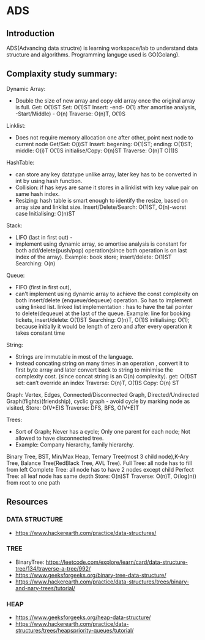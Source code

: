 # ADS #
## Introduction ##
ADS(Advancing data structre) is learning workspace/lab to understand data structure and algorithms. Programming languge used is GO(Golang).

## Complaxity study summary: ##

Dynamic Array:
* Double the size of new array and copy old array once the original array is full.
Get: O(1)ST
Set: O(1)ST
Insert: -end- O(1) after amortise analysis,
	     -Start/Middle) - O(n)
Traverse: O(n)T, O(1)S

Linklist:
* Does not require memory allocation one after other, point next node to current node
	Get/Set: O(i)ST
	Insert: begening: O(1)ST; ending: O(1)ST; middle: O(i)T O(1)S
	initialise/Copy: O(n)ST
	Traverse: O(n)T O(1)S

HashTable:
* can store any key datatype unlike array, later key has to be converted in int by using hash function.
* Collision: if has keys are same it stores in a linklist with key value pair on same hash index.
* Resizing: hash table is smart enough to identify the resize, based on array size and linklist size.
	Insert/Delete/Search: O(1)ST, O(n)-worst case
	Initialising: O(n)ST

Stack:
* LIFO (last in first out) -
* implement using dynamic array, so amortise analysis is constant for both add/delete(push/pop) operation(since both operation is on last index of the array).
	Example: book store;
	insert/delete: O(1)ST
	Searching: O(n)

Queue:
* FIFO (first in first out),
* can’t implement using dynamic array to achieve the const complexity on both insert/delete (enqueue/dequeue) operation. So has to implement using linked list.
	linked list implementation : has to have the tail pointer to delete(dequeue) at the last of the queue.
	Example: line for booking tickets,
	insert/delete: O(1)ST
	Searching: O(n)T, O(1)S
	initialising: O(1); because initially it would be length of zero and after every operation it takes constant time

String:
* Strings are immutable in most of the language.
* Instead concating string on many times in an operation , convert it to first byte array and later convert back to string to minimise the complexity cost. (since concat string is an O(n) complexity).
	get: O(1)ST
	set: can’t override an index
	Traverse: O(n)T, O(1)S
	Copy: O(n) ST

Graph:
	Vertex, Edges, Connected/Disconnected Graph, Directed/Undirected Graph(flights)(friendship),
	cyclic graph - avoid cycle by marking node as visited,
	Store: O(V+E)S
	Traverse: DFS, BFS, O(V+E)T

Trees:
* Sort of Graph; Never has a cycle; Only one parent for each node; Not allowed to have disconnected tree.
* Example: Company hierarchy, family hierarchy.

Binary Tree, BST, Min/Max Heap, Ternary Tree(most 3 child node),K-Ary Tree, Balance Tree(RedBlack Tree, AVL Tree).
Full Tree: all node has to fill from left
Complete Tree: all node has to have 2 nodes except child
Perfect Tree: all leaf node has same depth
Store: O(n)ST
Traverse: O(n)T, O(log(n)) from root to one path

## Resources ##

### DATA STRUCTURE ###
* https://www.hackerearth.com/practice/data-structures/

### TREE ###
* BinaryTree: https://leetcode.com/explore/learn/card/data-structure-tree/134/traverse-a-tree/992/
* https://www.geeksforgeeks.org/binary-tree-data-structure/
* https://www.hackerearth.com/practice/data-structures/trees/binary-and-nary-trees/tutorial/

### HEAP ###
* https://www.geeksforgeeks.org/heap-data-structure/
* https://www.hackerearth.com/practice/data-structures/trees/heapspriority-queues/tutorial/
